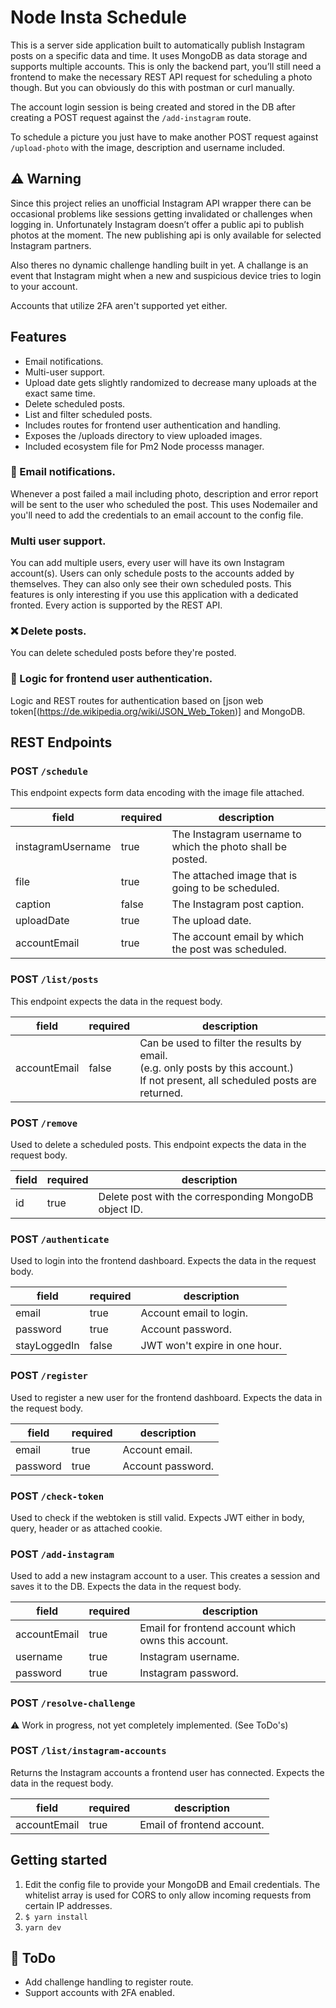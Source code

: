 # Node Insta Schedule

This is a server side application built to automatically publish Instagram posts on a specific data and time. It uses MongoDB as data storage and supports multiple accounts. This is only the backend part, you’ll still need a frontend to make the necessary REST API request for scheduling a photo though. But you can obviously do this with postman or curl manually.

The account login session is being created and stored in the DB after creating a POST request against the `/add-instagram` route.

To schedule a picture you just have to make another POST request against `/upload-photo` with the image, description and username included.

## ️⚠️ Warning 
Since this project relies an unofficial Instagram API wrapper there can be occasional problems like sessions getting invalidated or challenges when logging in. Unfortunately Instagram doesn’t offer a public api to publish photos at the moment. The new publishing api is only available for selected Instagram partners. 

Also theres no dynamic challenge handling built in yet. A challange is an event that Instagram might when a new and suspicious device tries to login to your account.

Accounts that utilize 2FA aren't supported yet either.

## Features
- Email notifications.
- Multi-user support.
- Upload date gets slightly randomized to decrease many uploads at the exact same time.
- Delete scheduled posts.
- List and filter scheduled posts.
- Includes routes for frontend user authentication and handling.
- Exposes the /uploads directory to view uploaded images.
- Included ecosystem file for Pm2 Node processs manager. 

### 📩 Email notifications.
Whenever a post failed a mail including photo, description and error report will be sent to the user who scheduled the post. This uses Nodemailer and you'll need to add the credentials to an email account to the config file.

### Multi user support.
You can add multiple users, every user will have its own Instagram account(s). Users can only schedule posts to the accounts added by themselves. They can also only see their own scheduled posts. This features is only interesting if you use this application with a dedicated fronted. Every action is supported by the REST API.

### ❌ Delete posts.
You can delete scheduled posts before they're posted.

### 🔑 Logic for frontend user authentication.
Logic and REST routes for authentication based on [json web token[(https://de.wikipedia.org/wiki/JSON_Web_Token)] and MongoDB.

## REST Endpoints

### POST `/schedule`
This endpoint expects form data encoding with the image file attached. 

| field | required | description |
|-------------------|----------|------------------------------------------------------------|
| instagramUsername | true | The Instagram username to which the photo shall be posted. |
| file | true | The attached image that is going to be scheduled. |
| caption | false | The Instagram post caption. |
| uploadDate | true | The upload date. |
| accountEmail | true | The account email by which the post was scheduled. |

### POST `/list/posts`
This endpoint expects the data in the request body.

| field | required | description |
|--------------|----------|----------------------------------------------------------------------------------------------------------------------------------------|
| accountEmail | false | Can be used to filter the results by email.<br>(e.g. only posts by this account.)<br>If not present, all scheduled posts are returned. |

### POST `/remove`
Used to delete a scheduled posts.
This endpoint expects the data in the request body.

| field | required | description |
|-------|----------|-------------------------------------------------------|
| id | true | Delete post with the corresponding MongoDB object ID. |

### POST `/authenticate`
Used to login into the frontend dashboard.
Expects the data in the request body.

| field | required | description |
|--------------|----------|-------------------------------|
| email | true | Account email to login. |
| password | true | Account password. |
| stayLoggedIn | false | JWT won't expire in one hour. |

### POST `/register`
Used to register a new user for the frontend dashboard.
Expects the data in the request body.

| field | required | description |
|----------|----------|-------------------|
| email | true | Account email. |
| password | true | Account password. |

### POST `/check-token`
Used to check if the webtoken is still valid.
Expects JWT either in body, query, header or as attached cookie. 

### POST `/add-instagram`
Used to add a new instagram account to a user. This creates a session and saves it to the DB.
Expects the data in the request body.

| field | required | description |
|--------------|----------|-----------------------------------------------------|
| accountEmail | true | Email for frontend account which owns this account. |
| username | true | Instagram username. |
| password | true | Instagram password. |

### POST `/resolve-challenge`
⚠️ Work in progress, not yet completely implemented. (See ToDo's)

### POST `/list/instagram-accounts`
Returns the Instagram accounts a frontend user has connected.
Expects the data in the request body.

| field | required | description |
|--------------|----------|----------------------------|
| accountEmail | true | Email of frontend account. |

## Getting started
1. Edit the config file to provide your MongoDB and Email credentials. The whitelist array is used for CORS to only allow incoming requests from certain IP addresses. 
2. `$ yarn install`
3. `yarn dev`

## 📌 ToDo
- Add challenge handling to register route.
- Support accounts with 2FA enabled.
